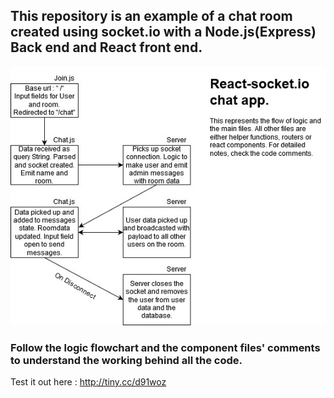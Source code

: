 ## This repository is an example of a chat room created using socket.io with a Node.js(Express) Back end and React front end. 
![Logic Flowchart](React-chat-app.jpg)
### Follow the logic flowchart and the component files' comments to understand the working behind all the code.

Test it out here : http://tiny.cc/d91woz
